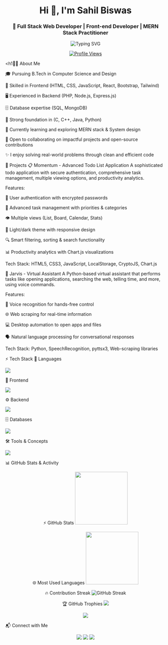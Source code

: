 <h1 align="center">Hi 👋, I'm Sahil Biswas</h1>
<h3 align="center">🚀 Full Stack Web Developer | Front-end Developer | MERN Stack Practitioner</h3>

<p align="center">
<img src="https://readme-typing-svg.demolab.com?font=Fira+Code&weight=500&size=22&pause=1000&color=1abc9c&center=true&vCenter=true&width=600&lines=Full+Stack+Web+Developer;Front-end+Developer;MERN+Stack+Practitioner;Always+Learning+New+Techs;Solving+Real-World+Problems" alt="Typing SVG" />
</p>

<p align="center">
<a href="https://github.com/sahilbiswas12-sky">
<img src="https://komarev.com/ghpvc/?username=sahilbiswas12-sky&label=Profile+Views&color=brightgreen&style=flat" alt="Profile Views" />
</a>
</p>

<h1👨‍💻 About Me </h1>

🎓 Pursuing B.Tech in Computer Science and Design

💼 Skilled in Frontend (HTML, CSS, JavaScript, React, Bootstrap, Tailwind)

🖥️ Experienced in Backend (PHP, Node.js, Express.js)

🗄️ Database expertise (SQL, MongoDB)

🔧 Strong foundation in (C, C++, Java, Python)

🌱 Currently learning and exploring MERN stack & System design

🤝 Open to collaborating on impactful projects and open-source contributions

✨ I enjoy solving real-world problems through clean and efficient code

🚀 Projects
📋 Momentum - Advanced Todo List Application
A sophisticated todo application with secure authentication, comprehensive task management, multiple viewing options, and productivity analytics.

Features:

🔐 User authentication with encrypted passwords

📝 Advanced task management with priorities & categories

👁️ Multiple views (List, Board, Calendar, Stats)

🎨 Light/dark theme with responsive design

🔍 Smart filtering, sorting & search functionality

📊 Productivity analytics with Chart.js visualizations

Tech Stack: HTML5, CSS3, JavaScript, LocalStorage, CryptoJS, Chart.js

🤖 Jarvis - Virtual Assistant
A Python-based virtual assistant that performs tasks like opening applications, searching the web, telling time, and more, using voice commands.

Features:

🎤 Voice recognition for hands-free control

🌐 Web scraping for real-time information

💻 Desktop automation to open apps and files

🗣️ Natural language processing for conversational responses

Tech Stack: Python, SpeechRecognition, pyttsx3, Web-scraping libraries

⚡ Tech Stack
🚀 Languages
<p>
<img src="https://skillicons.dev/icons?i=cpp,java,python,c,js,ts,php" />
</p>

🎨 Frontend
<p>
<img src="https://skillicons.dev/icons?i=html,css,react,bootstrap,tailwind" />
</p>

⚙️ Backend
<p>
<img src="https://skillicons.dev/icons?i=nodejs,express" />
</p>

🗄️ Databases
<p>
<img src="https://skillicons.dev/icons?i=mongodb,mysql" />
</p>

🛠️ Tools & Concepts
<p>
<img src="https://skillicons.dev/icons?i=git,github,rest" />
</p>

📊 GitHub Stats & Activity
<div align="center">

⚡ GitHub Stats
<img src="https://github-readme-stats.vercel.app/api?username=sahilbiswas12-sky&show_icons=true&theme=radical" height="165" />

🌐 Most Used Languages
<img src="https://github-readme-stats.vercel.app/api/top-langs/?username=sahilbiswas12-sky&layout=compact&theme=radical" height="165" />

🔥 Contribution Streak
<img src="https://streak-stats.demolab.com?user=sahilbiswas12-sky&theme=radical" alt="GitHub Streak" />

🏆 GitHub Trophies
<img src="https://github-profile-trophy.vercel.app/?username=sahilbiswas12-sky&theme=darkhub&margin-w=15&margin-h=15&no-bg=true&no-frame=true" />

</div>

<p align="center">
<img src="https://github-readme-activity-graph.vercel.app/graph?username=sahilbiswas12-sky&theme=react-dark&hide_border=true&area=true" />
</p>

📬 Connect with Me
<p align="center">
<a href="mailto:sahilbiswas890@gmail.com" target="_blank"><img src="https://img.shields.io/badge/Email-D14836?style=for-the-badge&logo=gmail&logoColor=white"></a>
<a href="https://linkedin.com/in/sahil-biswas-827337287" target="_blank"><img src="https://img.shields.io/badge/LinkedIn-0077B5?style=for-the-badge&logo=linkedin&logoColor=white"></a>
<a href="https://github.com/sahilbiswas12-sky" target="_blank"><img src="https://img.shields.io/badge/GitHub-100000?style=for-the-badge&logo=github&logoColor=white"></a>
</p>
